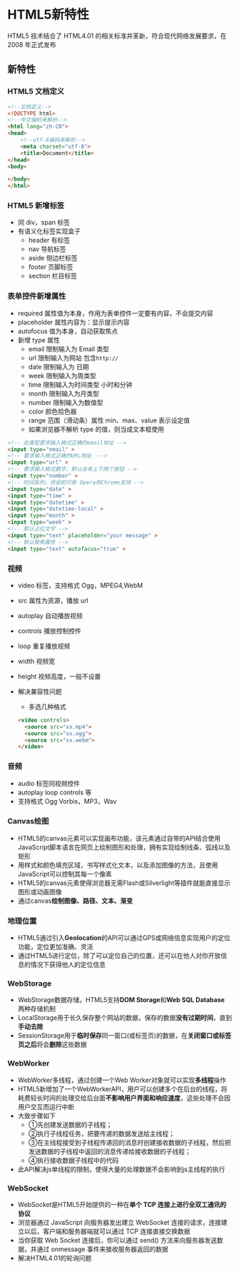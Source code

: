 # HTML5新特性

HTML5 技术结合了 HTML4.01 的相关标准并革新，符合现代网络发展要求，在 2008 年正式发布

## 新特性

### HTML5 文档定义

```html 基本框架
<!--文档定义-->
<!DOCTYPE html>
<!--中文编码来解析-->
<html lang="zh-CN">
<head>
    <!--utf-8编码来解析-->
    <meta charset="utf-8">
    <title>Document</title>
</head>
<body>

</body>
</html>
```

### HTML5 新增标签

- 同 div，span 标签
- 有语义化标签实现盒子
  - header 有标签
  - nav 导航标签
  - aside 侧边栏标签
  - footer 页脚标签
  - section 栏目标签

### 表单控件新增属性

- required 属性值为本身，作用为表单控件一定要有内容，不会提交内容
- placeholder 属性内容为：显示提示内容
- autofocus 值为本身，自动获取焦点
- 新增 type 属性
  - email 限制输入为 Email 类型
  - url 限制输入为网站 包含`http://`
  - date 限制输入为 日期
  - week 限制输入为周类型
  - time 限制输入为时间类型 小时和分钟
  - month 限制输入为月类型
  - number 限制输入为数值型
  - color 颜色拾色器
  - range 范围（滑动条）属性 min、max、value 表示设定值
  - 如果浏览器不解析 type 的值，则当成文本框使用

```html 表单控件新增属性
<!-- 此类型要求输入格式正确的email地址 -->
<input type="email" >
<!-- 要求输入格式正确的URL地址  -->
<input type="url" >
<!-- 要求输入格式数字，默认会有上下两个按钮 -->
<input type="number" >
<!-- 时间系列，但目前只有 Opera和Chrome支持 -->
<input type="date" >
<input type="time" >
<input type="datetime" >
<input type="datetime-local" >
<input type="month" >
<input type="week" >
<!-- 默认占位文字 -->
<input type="text" placeholder="your message" >
<!-- 默认聚焦属性 -->
<input type="text" autofacus="true" >
```

### 视频

- video 标签，支持格式 Ogg，MPEG4,WebM
- src 属性为资源，播放 url
- autoplay 自动播放视频
- controls 播放控制控件
- loop 重复播放视频
- width 视频宽
- height 视频高度，一般不设置
- 解决兼容性问题
  - 多选几种格式

  ```html 兼容性
  <video controls>
    <source src="xx.mp4">
    <source src="xx.ogg">
    <source src="xx.webm">
  </video>
  ```

### 音频

- audio 标签同视频控件
- autoplay loop controls 等
- 支持格式 Ogg Vorbis，MP3，Wav

### Canvas绘图

- HTML5的canvas元素可以实现画布功能，该元素通过自带的API结合使用JavaScript脚本语言在网页上绘制图形和处理，拥有实现绘制线条、弧线以及矩形
- 用样式和颜色填充区域，书写样式化文本，以及添加图像的方法，且使用JavaScript可以控制其每一个像素
- HTML5的canvas元素使得浏览器无需Flash或Silverlight等插件就能直接显示图形或动画图像
- 通过canvas**绘制图像、路径、文本、渐变**

### 地理位置

- HTML5通过引入**Geolocation**的API可以通过GPS或网络信息实现用户的定位功能，定位更加准确、灵活
- 通过HTML5进行定位，除了可以定位自己的位置，还可以在他人对你开放信息的情况下获得他人的定位信息

### WebStorage

- WebStorage数据存储，HTML5支持**DOM Storage**和**Web SQL Database** 两种存储机制
- LocalStorage用于长久保存整个网站的数据，保存的数据**没有过期时间**，直到**手动去除**
- SessionStorage用于**临时保存**同一窗口(或标签页)的数据，在**关闭窗口或标签页之后**将会**删除**这些数据

### WebWorker

- WebWorker多线程，通过创建一个Web Worker对象就可以实现**多线程**操作
- HTML5新增加了一个WebWorkerAPI，用户可以创建多个在后台的线程，将耗费较长时间的处理交给后台面**不影响用户界面和响应速度**，这些处理不会因用户交互而运行中断
- 大致步骤如下
  - ①先创建发送数据的子线程；
  - ②执行子线程任务，把要传递的数据发送给主线程；
  - ③在主线程接受到子线程传递回的消息时创建接收数据的子线程，然后把发送数据的子线程中返回的消息传递给接收数据的子线程；
  - ④执行接收数据子线程中的代码
- 此API解决js单线程的限制，使得大量的处理数据不会影响到js主线程的执行

### WebSocket

- WebSocket是HTML5开始提供的一种在**单个 TCP 连接上进行全双工通讯的协议**
- 浏览器通过 JavaScript 向服务器发出建立 WebSocket 连接的请求，连接建立以后，客户端和服务器端就可以通过 TCP 连接直接交换数据
- 当你获取 Web Socket 连接后，你可以通过 send() 方法来向服务器发送数据，并通过 onmessage 事件来接收服务器返回的数据
- 解决HTML4.01的轮询问题

<Vssue title="HTML issue" />
